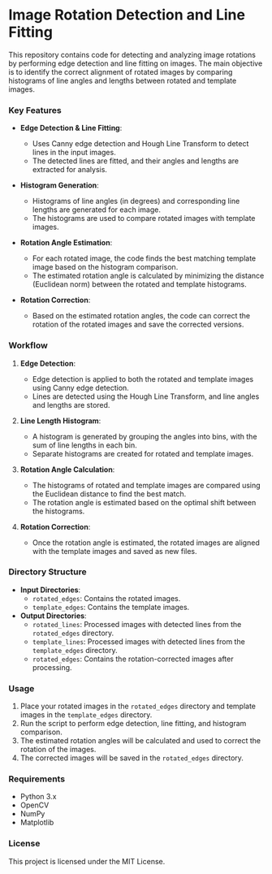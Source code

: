 # Image Rotation Detection and Line Fitting

This repository contains code for detecting and analyzing image rotations by performing edge detection and line fitting on images. The main objective is to identify the correct alignment of rotated images by comparing histograms of line angles and lengths between rotated and template images.

### Key Features
- **Edge Detection & Line Fitting**:
  - Uses Canny edge detection and Hough Line Transform to detect lines in the input images.
  - The detected lines are fitted, and their angles and lengths are extracted for analysis.
  
- **Histogram Generation**:
  - Histograms of line angles (in degrees) and corresponding line lengths are generated for each image.
  - The histograms are used to compare rotated images with template images.

- **Rotation Angle Estimation**:
  - For each rotated image, the code finds the best matching template image based on the histogram comparison.
  - The estimated rotation angle is calculated by minimizing the distance (Euclidean norm) between the rotated and template histograms.

- **Rotation Correction**:
  - Based on the estimated rotation angles, the code can correct the rotation of the rotated images and save the corrected versions.

### Workflow
1. **Edge Detection**:
   - Edge detection is applied to both the rotated and template images using Canny edge detection.
   - Lines are detected using the Hough Line Transform, and line angles and lengths are stored.

2. **Line Length Histogram**:
   - A histogram is generated by grouping the angles into bins, with the sum of line lengths in each bin.
   - Separate histograms are created for rotated and template images.

3. **Rotation Angle Calculation**:
   - The histograms of rotated and template images are compared using the Euclidean distance to find the best match.
   - The rotation angle is estimated based on the optimal shift between the histograms.

4. **Rotation Correction**:
   - Once the rotation angle is estimated, the rotated images are aligned with the template images and saved as new files.

### Directory Structure
- **Input Directories**:
  - `rotated_edges`: Contains the rotated images.
  - `template_edges`: Contains the template images.
- **Output Directories**:
  - `rotated_lines`: Processed images with detected lines from the `rotated_edges` directory.
  - `template_lines`: Processed images with detected lines from the `template_edges` directory.
  - `rotated_edges`: Contains the rotation-corrected images after processing.

### Usage
1. Place your rotated images in the `rotated_edges` directory and template images in the `template_edges` directory.
2. Run the script to perform edge detection, line fitting, and histogram comparison.
3. The estimated rotation angles will be calculated and used to correct the rotation of the images.
4. The corrected images will be saved in the `rotated_edges` directory.

### Requirements
- Python 3.x
- OpenCV
- NumPy
- Matplotlib

### License
This project is licensed under the MIT License.

